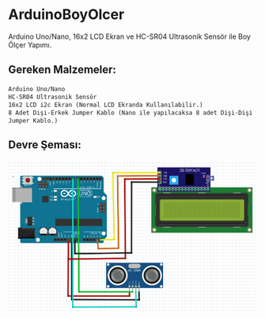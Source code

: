 # ArduinoBoyOlcer
Arduino Uno/Nano, 16x2 LCD Ekran ve HC-SR04 Ultrasonik Sensör ile Boy Ölçer Yapımı.

Gereken Malzemeler:
---
```
Arduino Uno/Nano
HC-SR04 Ultrasonik Sensör
16x2 LCD i2c Ekran (Normal LCD Ekranda Kullanılabilir.)
8 Adet Dişi-Erkek Jumper Kablo (Nano ile yapılacaksa 8 adet Dişi-Dişi Jumper Kablo.)
```
Devre Şeması:
---
<img src="https://github.com/efezsh/ArduinoBoyOlcer/blob/main/BoyOlcer-DevreSemasi.png?raw=true">
